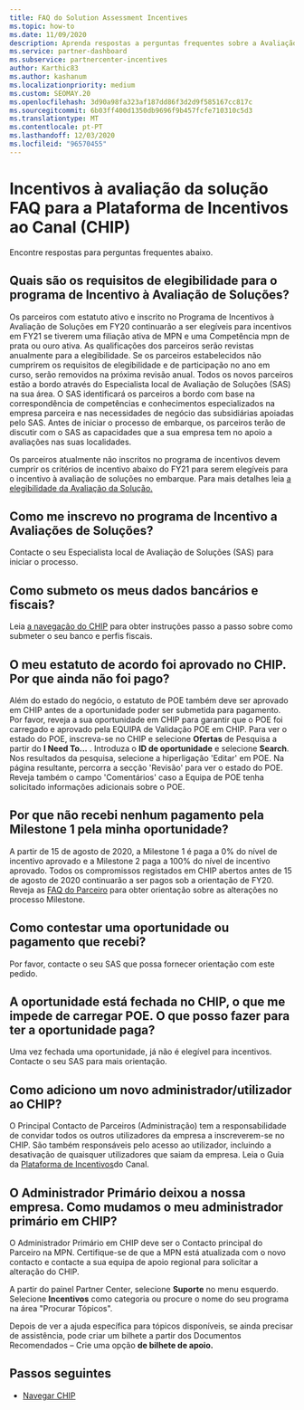 ```yaml
---
title: FAQ do Solution Assessment Incentives
ms.topic: how-to
ms.date: 11/09/2020
description: Aprenda respostas a perguntas frequentes sobre a Avaliação de Soluções na Plataforma de Incentivos do Canal (CHIP).
ms.service: partner-dashboard
ms.subservice: partnercenter-incentives
author: Karthic83
ms.author: kashanum
ms.localizationpriority: medium
ms.custom: SEOMAY.20
ms.openlocfilehash: 3d90a98fa323af187dd86f3d2d9f585167cc817c
ms.sourcegitcommit: 6b03ff400d1350db9696f9b457fcfe710310c5d3
ms.translationtype: MT
ms.contentlocale: pt-PT
ms.lasthandoff: 12/03/2020
ms.locfileid: "96570455"
---
```

# <a name="solution-assessment-incentives-faq-for-the-channel-incentives-platform-chip"></a>Incentivos à avaliação da solução FAQ para a Plataforma de Incentivos ao Canal (CHIP) 

Encontre respostas para perguntas frequentes abaixo.

## <a name="what-are-the-eligibility-requirements-for-the-solution-assessment-incentive-program"></a>Quais são os requisitos de elegibilidade para o programa de Incentivo à Avaliação de Soluções?

Os parceiros com estatuto ativo e inscrito no Programa de Incentivos à Avaliação de Soluções em FY20 continuarão a ser elegíveis para incentivos em FY21 se tiverem uma filiação ativa de MPN e uma Competência mpn de prata ou ouro ativa. As qualificações dos parceiros serão revistas anualmente para a elegibilidade.  Se os parceiros estabelecidos não cumprirem os requisitos de elegibilidade e de participação no ano em curso, serão removidos na próxima revisão anual.  Todos os novos parceiros estão a bordo através do Especialista local de Avaliação de Soluções (SAS) na sua área.  O SAS identificará os parceiros a bordo com base na correspondência de competências e conhecimentos especializados na empresa parceira e nas necessidades de negócio das subsidiárias apoiadas pelo SAS.
Antes de iniciar o processo de embarque, os parceiros terão de discutir com o SAS as capacidades que a sua empresa tem no apoio a avaliações nas suas localidades. 

Os parceiros atualmente não inscritos no programa de incentivos devem cumprir os critérios de incentivo abaixo do FY21 para serem elegíveis para o incentivo à avaliação de soluções no embarque. Para mais detalhes leia [a elegibilidade da Avaliação da Solução.](chip-solutions-assessment-eligible.md)

## <a name="how-do-i-enroll-in-the-solution-assessments-incentive-program"></a>Como me inscrevo no programa de Incentivo a Avaliações de Soluções?

Contacte o seu Especialista local de Avaliação de Soluções (SAS) para iniciar o processo.

## <a name="how-do-i-submit-my-bank-and-tax-details"></a>Como submeto os meus dados bancários e fiscais?

Leia [a navegação do CHIP](chip-intro.md) para obter instruções passo a passo sobre como submeter o seu banco e perfis fiscais.

## <a name="my-deal-status-has-been-approved-in-chip-why-hasnt-it-been-paid-yet"></a>O meu estatuto de acordo foi aprovado no CHIP. Por que ainda não foi pago?

Além do estado do negócio, o estatuto de POE também deve ser aprovado em CHIP antes de a oportunidade poder ser submetida para pagamento. Por favor, reveja a sua oportunidade em CHIP para garantir que o POE foi carregado e aprovado pela EQUIPA de Validação POE em CHIP. Para ver o estado do POE, inscreva-se no CHIP e selecione **Ofertas** de Pesquisa a partir do **I Need To...** . Introduza o **ID de oportunidade** e selecione **Search**. Nos resultados da pesquisa, selecione a hiperligação 'Editar' em POE. Na página resultante, percorra a secção 'Revisão' para ver o estado do POE. Reveja também o campo 'Comentários' caso a Equipa de POE tenha solicitado informações adicionais sobre o POE.

## <a name="why-did-i-not-receive-any-payment-for-milestone-1-for-my-opportunity"></a>Por que não recebi nenhum pagamento pela Milestone 1 pela minha oportunidade?

A partir de 15 de agosto de 2020, a Milestone 1 é paga a 0% do nível de incentivo aprovado e a Milestone 2 paga a 100% do nível de incentivo aprovado. Todos os compromissos registados em CHIP abertos antes de 15 de agosto de 2020 continuarão a ser pagos sob a orientação de FY20. Reveja as [FAQ do Parceiro](https://assetsprod.microsoft.com/solution-assessment-incentive-program-faq.pdf) para obter orientação sobre as alterações no processo Milestone.

## <a name="how-to-i-dispute-an-opportunity-or-payment-i-received"></a>Como contestar uma oportunidade ou pagamento que recebi?

Por favor, contacte o seu SAS que possa fornecer orientação com este pedido.

## <a name="the-opportunity-is-closed-in-chip-which-is-preventing-me-from-uploading-poe-what-can-i-do-to-get-the-opportunity-paid"></a>A oportunidade está fechada no CHIP, o que me impede de carregar POE. O que posso fazer para ter a oportunidade paga?

Uma vez fechada uma oportunidade, já não é elegível para incentivos. Contacte o seu SAS para mais orientação.

## <a name="how-do-i-add-a-new-adminuser-to-chip"></a>Como adiciono um novo administrador/utilizador ao CHIP?

O Principal Contacto de Parceiros (Administração) tem a responsabilidade de convidar todos os outros utilizadores da empresa a inscreverem-se no CHIP. São também responsáveis pelo acesso ao utilizador, incluindo a desativação de quaisquer utilizadores que saiam da empresa. Leia o Guia da [Plataforma de Incentivos](chip-intro.md)do Canal.

## <a name="the-primary-admin-has-left-our-company-how-do-we-change-my-primary-admin-in-chip"></a>O Administrador Primário deixou a nossa empresa. Como mudamos o meu administrador primário em CHIP?

O Administrador Primário em CHIP deve ser o Contacto principal do Parceiro na MPN. Certifique-se de que a MPN está atualizada com o novo contacto e contacte a sua equipa de apoio regional para solicitar a alteração do CHIP.

A partir do painel Partner Center, selecione **Suporte** no menu esquerdo. Selecione **Incentivos** como categoria ou procure o nome do seu programa na área "Procurar Tópicos".

Depois de ver a ajuda específica para tópicos disponíveis, se ainda precisar de assistência, pode criar um bilhete a partir dos Documentos Recomendados – Crie uma opção **de bilhete de apoio.**

## <a name="next-steps"></a>Passos seguintes

- [Navegar CHIP](chip-intro.md)
